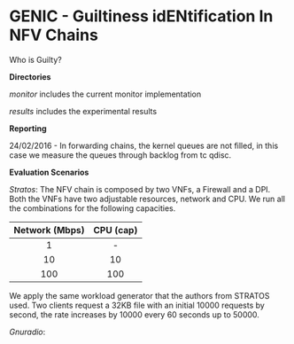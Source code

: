 # GENIC - Guiltiness idENtification In NFV Chains 
Who is Guilty?

**Directories**

*monitor* includes the current monitor implementation 

*results* includes the experimental results

**Reporting**

24/02/2016 - In forwarding chains, the kernel queues are not filled, in this case we measure the queues through backlog from tc qdisc.

**Evaluation Scenarios**

*Stratos*: The NFV chain is composed by two VNFs, a Firewall and a DPI. Both the VNFs have two adjustable resources, network and CPU. We run all the combinations for the following capacities.

| **Network (Mbps)** | **CPU (cap)** |
| :------------: | :-------: |
| 1		 | -         |
| 10		 | 10        |
| 100		 | 100       |

We apply the same workload generator that the authors from STRATOS used. Two clients request a 32KB file with an initial 10000 requests by second, the rate increases by 10000 every 60 seconds up to 50000. 

*Gnuradio*: 





